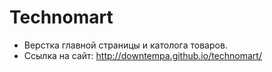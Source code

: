 # Technomart
* Верстка главной страницы и католога товаров.
* Ссылка на сайт: http://downtempa.github.io/technomart/
